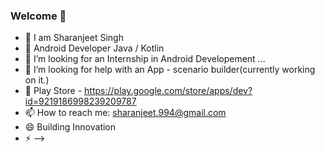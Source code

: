 ### Welcome 👋

- 🔭 I am Sharanjeet Singh
- 🌱 Android Developer Java / Kotlin 
- 👯 I’m looking for an Internship in Android Developement ...
- 🤔 I’m looking for help with an App - scenario builder(currently working on it.)
- 💬 Play Store - https://play.google.com/store/apps/dev?id=9219186998239209787
- 📫 How to reach me: sharanjeet.994@gmail.com
- 😄 Building Innovation
- ⚡ 
-->
